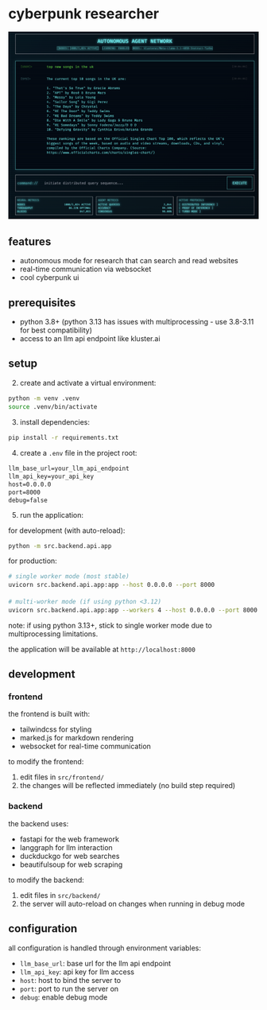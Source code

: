 # cyberpunk researcher 

![screenshot](screenshot.png)

## features

- autonomous mode for research that can search and read websites
- real-time communication via websocket
- cool cyberpunk ui

## prerequisites

- python 3.8+ (python 3.13 has issues with multiprocessing - use 3.8-3.11 for best compatibility)
- access to an llm api endpoint like kluster.ai

## setup

2. create and activate a virtual environment:
```bash
python -m venv .venv
source .venv/bin/activate  
```

3. install dependencies:
```bash
pip install -r requirements.txt
```

4. create a `.env` file in the project root:
```env
llm_base_url=your_llm_api_endpoint
llm_api_key=your_api_key
host=0.0.0.0
port=8000
debug=false
```

5. run the application:

for development (with auto-reload):
```bash
python -m src.backend.api.app
```

for production:
```bash
# single worker mode (most stable)
uvicorn src.backend.api.app:app --host 0.0.0.0 --port 8000

# multi-worker mode (if using python <3.12)
uvicorn src.backend.api.app:app --workers 4 --host 0.0.0.0 --port 8000
```

note: if using python 3.13+, stick to single worker mode due to multiprocessing limitations.

the application will be available at `http://localhost:8000`

## development

### frontend

the frontend is built with:
- tailwindcss for styling
- marked.js for markdown rendering
- websocket for real-time communication

to modify the frontend:
1. edit files in `src/frontend/`
2. the changes will be reflected immediately (no build step required)

### backend

the backend uses:
- fastapi for the web framework
- langgraph for llm interaction
- duckduckgo for web searches
- beautifulsoup for web scraping

to modify the backend:
1. edit files in `src/backend/`
2. the server will auto-reload on changes when running in debug mode

## configuration

all configuration is handled through environment variables:

- `llm_base_url`: base url for the llm api endpoint
- `llm_api_key`: api key for llm access
- `host`: host to bind the server to
- `port`: port to run the server on
- `debug`: enable debug mode
